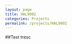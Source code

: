 ```yaml
---
layout: page
title: HAL9002
categories: Projects
permalink: /projects/HAL9002
---
```

##Test
tresc
<!-- ![Title](https://lh3.googleusercontent.com/tDGpkxbUdcKCQgxohKDbIY5__mDG4TNRd990peNrwESKU46WSA6nCdxNa_wogSQjZ_A0cN1qns4yKxpLwkbjZ2IuL-Yc53BTyRequNN0ZKtQI6fvVDOL3kAvvmDfl56RpPlH1TnHXmRr6rJxyWZ9ATrfKu12bI1AoLQa0xeivdlXy1iGaGZDApetq02C_cw39UxYUVHNp3LSzLMTz9xDh9PgbiO0bx8OUNdhktTumxExqyicq--gkmaX_8oqW8lnfitvvkcpDZRYbjuoU6lst_LrH8rmFdTCwjAVjC9ZqWJOqsjZzz8CRFYYoh_DXXVsD54-aRIAmni9D5qRgKFap8bEQEorWO_GwaHTwBiXny7bhRLo-HYUj1boqqlDB2fxW8KOU-oY9Ys-9Q_hAGIM4CrJ5nswLLdYSYFU686tQIr40lW8ywqRZsoAkKNDls2lZHnNqNnuwVfXtBAIqoFAwQeH-llhEoAWMY7DJGkYEwArfJ7N6o1BEE0ZSLfdFylmkORAS012y6NTq45hNxFql52-wd_Bnlb5wdkNhzOqmnKlgDiQGTCUDDJGuolzEa1XRASBpKeYPZU2Zq6YAXFrE0HkCMHqWZOWVG4ohv25fHEkh0iezagkXd4U2Ub91vs0otreUOWawGfzR3ZTK49CHAqBTi0-nPyB4b9L6VZnl5259xxup86-WufexpVBiw=w1268-h950-no?authuser=0) -->
